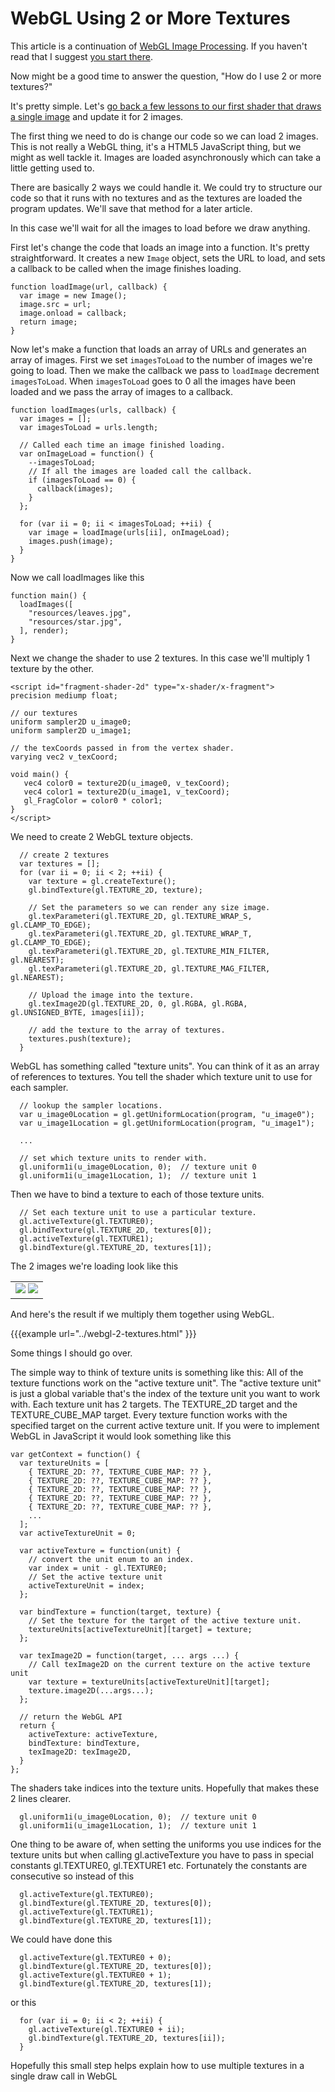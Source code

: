 # WebGL Using 2 or More Textures

This article is a continuation of [WebGL Image
Processing](webgl-image-processing.html).  If you haven't read that I
suggest [you start there](webgl-image-processing.html).

Now might be a good time to answer the question, "How do I use 2 or more
textures?"

It's pretty simple.  Let's [go back a few lessons to our first shader that
draws a single image](webgl-image-processing.html) and update it for 2
images.

The first thing we need to do is change our code so we can load 2 images.
This is not really a WebGL thing, it's a HTML5 JavaScript thing, but we
might as well tackle it.  Images are loaded asynchronously which can take
a little getting used to.

There are basically 2 ways we could handle it.  We could try to structure
our code so that it runs with no textures and as the textures are loaded
the program updates.  We'll save that method for a later article.

In this case we'll wait for all the images to load before we draw
anything.

First let's change the code that loads an image into a function.  It's
pretty straightforward.  It creates a new `Image` object, sets the URL to
load, and sets a callback to be called when the image finishes loading.

```
function loadImage(url, callback) {
  var image = new Image();
  image.src = url;
  image.onload = callback;
  return image;
}
```

Now let's make a function that loads an array of URLs and generates an
array of images.  First we set `imagesToLoad` to the number of images
we're going to load.  Then we make the callback we pass to `loadImage`
decrement `imagesToLoad`.  When `imagesToLoad` goes to 0 all the images
have been loaded and we pass the array of images to a callback.

```
function loadImages(urls, callback) {
  var images = [];
  var imagesToLoad = urls.length;

  // Called each time an image finished loading.
  var onImageLoad = function() {
    --imagesToLoad;
    // If all the images are loaded call the callback.
    if (imagesToLoad == 0) {
      callback(images);
    }
  };

  for (var ii = 0; ii < imagesToLoad; ++ii) {
    var image = loadImage(urls[ii], onImageLoad);
    images.push(image);
  }
}
```

Now we call loadImages like this

```
function main() {
  loadImages([
    "resources/leaves.jpg",
    "resources/star.jpg",
  ], render);
}
```

Next we change the shader to use 2 textures.  In this case we'll multiply
1 texture by the other.

```
<script id="fragment-shader-2d" type="x-shader/x-fragment">
precision mediump float;

// our textures
uniform sampler2D u_image0;
uniform sampler2D u_image1;

// the texCoords passed in from the vertex shader.
varying vec2 v_texCoord;

void main() {
   vec4 color0 = texture2D(u_image0, v_texCoord);
   vec4 color1 = texture2D(u_image1, v_texCoord);
   gl_FragColor = color0 * color1;
}
</script>
```

We need to create 2 WebGL texture objects.

```
  // create 2 textures
  var textures = [];
  for (var ii = 0; ii < 2; ++ii) {
    var texture = gl.createTexture();
    gl.bindTexture(gl.TEXTURE_2D, texture);

    // Set the parameters so we can render any size image.
    gl.texParameteri(gl.TEXTURE_2D, gl.TEXTURE_WRAP_S, gl.CLAMP_TO_EDGE);
    gl.texParameteri(gl.TEXTURE_2D, gl.TEXTURE_WRAP_T, gl.CLAMP_TO_EDGE);
    gl.texParameteri(gl.TEXTURE_2D, gl.TEXTURE_MIN_FILTER, gl.NEAREST);
    gl.texParameteri(gl.TEXTURE_2D, gl.TEXTURE_MAG_FILTER, gl.NEAREST);

    // Upload the image into the texture.
    gl.texImage2D(gl.TEXTURE_2D, 0, gl.RGBA, gl.RGBA, gl.UNSIGNED_BYTE, images[ii]);

    // add the texture to the array of textures.
    textures.push(texture);
  }
```

WebGL has something called "texture units". You can think of it as an array of references
to textures. You tell the shader which texture unit to use for each sampler.

```
  // lookup the sampler locations.
  var u_image0Location = gl.getUniformLocation(program, "u_image0");
  var u_image1Location = gl.getUniformLocation(program, "u_image1");

  ...

  // set which texture units to render with.
  gl.uniform1i(u_image0Location, 0);  // texture unit 0
  gl.uniform1i(u_image1Location, 1);  // texture unit 1
```

Then we have to bind a texture to each of those texture units.

```
  // Set each texture unit to use a particular texture.
  gl.activeTexture(gl.TEXTURE0);
  gl.bindTexture(gl.TEXTURE_2D, textures[0]);
  gl.activeTexture(gl.TEXTURE1);
  gl.bindTexture(gl.TEXTURE_2D, textures[1]);
```

The 2 images we're loading look like this

<style>.glocal-center { text-align: center; } .glocal-center-content { margin-left: auto; margin-right: auto; }</style>
<div class="glocal-center"><table class="glocal-center-content"><tr><td><img src="../resources/leaves.jpg" /> <img src="../resources/star.jpg" /></td></tr></table></div>

And here's the result if we multiply them together using WebGL.

{{{example url="../webgl-2-textures.html" }}}

Some things I should go over.

The simple way to think of texture units is something like this: All of
the texture functions work on the "active texture unit".  The "active
texture unit" is just a global variable that's the index of the texture
unit you want to work with.  Each texture unit has 2 targets.  The
TEXTURE_2D target and the TEXTURE_CUBE_MAP target.  Every texture function
works with the specified target on the current active texture unit.  If
you were to implement WebGL in JavaScript it would look something like
this

```
var getContext = function() {
  var textureUnits = [
    { TEXTURE_2D: ??, TEXTURE_CUBE_MAP: ?? },
    { TEXTURE_2D: ??, TEXTURE_CUBE_MAP: ?? },
    { TEXTURE_2D: ??, TEXTURE_CUBE_MAP: ?? },
    { TEXTURE_2D: ??, TEXTURE_CUBE_MAP: ?? },
    { TEXTURE_2D: ??, TEXTURE_CUBE_MAP: ?? },
    ...
  ];
  var activeTextureUnit = 0;

  var activeTexture = function(unit) {
    // convert the unit enum to an index.
    var index = unit - gl.TEXTURE0;
    // Set the active texture unit
    activeTextureUnit = index;
  };

  var bindTexture = function(target, texture) {
    // Set the texture for the target of the active texture unit.
    textureUnits[activeTextureUnit][target] = texture;
  };

  var texImage2D = function(target, ... args ...) {
    // Call texImage2D on the current texture on the active texture unit
    var texture = textureUnits[activeTextureUnit][target];
    texture.image2D(...args...);
  };

  // return the WebGL API
  return {
    activeTexture: activeTexture,
    bindTexture: bindTexture,
    texImage2D: texImage2D,
  }
};
```

The shaders take indices into the texture units. Hopefully that makes these 2 lines clearer.

```
  gl.uniform1i(u_image0Location, 0);  // texture unit 0
  gl.uniform1i(u_image1Location, 1);  // texture unit 1
```

One thing to be aware of, when setting the uniforms you use indices for the texture units
but when calling gl.activeTexture you have to pass in special constants gl.TEXTURE0, gl.TEXTURE1 etc.
Fortunately the constants are consecutive so instead of this

```
  gl.activeTexture(gl.TEXTURE0);
  gl.bindTexture(gl.TEXTURE_2D, textures[0]);
  gl.activeTexture(gl.TEXTURE1);
  gl.bindTexture(gl.TEXTURE_2D, textures[1]);
```

We could have done this

```
  gl.activeTexture(gl.TEXTURE0 + 0);
  gl.bindTexture(gl.TEXTURE_2D, textures[0]);
  gl.activeTexture(gl.TEXTURE0 + 1);
  gl.bindTexture(gl.TEXTURE_2D, textures[1]);
```

or this

```
  for (var ii = 0; ii < 2; ++ii) {
    gl.activeTexture(gl.TEXTURE0 + ii);
    gl.bindTexture(gl.TEXTURE_2D, textures[ii]);
  }
```

Hopefully this small step helps explain how to use multiple textures in a single draw call in WebGL



